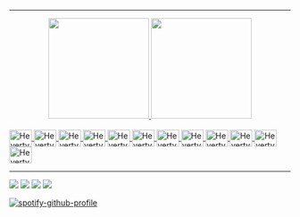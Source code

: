 
--------
<div align="center">
  <a href="https://github.com/hevertydourado">
  <img height="180em" src="https://github-readme-stats.vercel.app/api?username=hevertydourado&&show_icons=true&count_private=true&theme=chartreuse-dark"/>
  <img height="180em" src="https://github-readme-stats.vercel.app/api/top-langs/?username=hevertydourado&theme=chartreuse-dark"/>
</div>
<div style="display: inline_block"><br>
  <img align="center" alt="Heverty-Linux" height="30" width="40" src="https://cdn.jsdelivr.net/gh/devicons/devicon/icons/linux/linux-original.svg">
  <img align="center" alt="Heverty-Kali" height="30" width="40" src="https://www.kali.org/images/kali-logo.svg">
  <img align="center" alt="Heverty-Windows" height="30" width="40" src="https://upload.wikimedia.org/wikipedia/commons/9/94/M_box.svg">
  <img align="center" alt="Heverty-Bash" height="30" width="40" src="https://cdn.jsdelivr.net/gh/devicons/devicon/icons/bash/bash-original.svg">
  <img align="center" alt="Heverty-Python" height="30" width="40" src="https://cdn.jsdelivr.net/gh/devicons/devicon/icons/python/python-original.svg">
  <img align="center" alt="Heverty-WireShrak" height="30" width="40" src="https://www.kali.org/images/tool-logo-wireshark.svg">
  <img align="center" alt="Heverty-Metasploit" height="30" width="40" src="https://www.kali.org/tools/metasploit-framework/images/metasploit-framework-logo.svg">
  <img align="center" alt="Heverty-John" height="30" width="40" src="https://www.kali.org/tools/john/images/john-logo.svg">
  <img align="center" alt="Heverty-sqlmap" height="30" width="40" src="https://www.kali.org/tools/sqlmap/images/sqlmap-logo.svg">
  <img align="center" alt="Heverty-nmap" height="30" width="40" src="https://www.kali.org/tools/nmap/images/nmap-logo.svg">
  <img align="center" alt="Heverty-hydra" height="30" width="40" src="https://www.kali.org/tools/hydra/images/hydra-logo.svg">
  <img align="center" alt="Heverty-BurpSuite" height="30" width="40" src="https://www.kali.org/tools/burpsuite/images/burpsuite-logo.svg">
</div>

--------
  
<div> 
  <a href = "mailto:d0ur4d0@protonmail.com"><img src="https://img.shields.io/badge/ProtonMail-8B89CC?style=for-the-badge&logo=protonmail&logoColor=white" target="_blank"></a>
  <a href="https://t.me/Douratto" target="_blank"><img src="https://img.shields.io/badge/Telegram-2CA5E0?style=for-the-badge&logo=telegram&logoColor=white" target="_blank"></a>
  <a href="https://www.linkedin.com/in/hevertydourado" target="_blank"><img src="https://img.shields.io/badge/-LinkedIn-%230077B5?style=for-the-badge&logo=linkedin&logoColor=white" target="_blank"></a>
  <a href="https://www.linkedin.com/in/hevertydourado" target="_blank"><img src="https://pages.github.com/images/logo.svg" target="_blank"></a>
</div>

[![spotify-github-profile](https://spotify-github-profile.vercel.app/api/view?uid=21xoaaw5ycrmvao7qdf4dm7pq&cover_image=true&theme=novatorem&bar_color=53b14f&bar_color_cover=true)](https://spotify-github-profile.vercel.app/api/view?uid=21xoaaw5ycrmvao7qdf4dm7pq&redirect=true)
  
##

<!---
hevertydourado/hevertydourado is a ✨ special ✨ repository because its `README.md` (this file) appears on your GitHub profile.
You can click the Preview link to take a look at your changes.
--->
